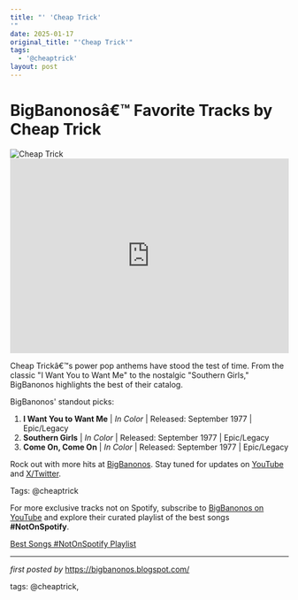 ```yaml
---
title: "' 'Cheap Trick'
'"
date: 2025-01-17
original_title: "'Cheap Trick'"
tags:
  - '@cheaptrick'
layout: post
---
```

<!-- Title of the Post -->
<h1 >BigBanonosâ€™ Favorite Tracks by Cheap Trick</h1> <!-- Featured Image -->
<div > <img src="https://i.scdn.co/image/ab67616d0000b273fd403470e19d4882e117d59b" alt="Cheap Trick">
</div> <!-- Spotify Embed -->
<div > <iframe src="https://open.spotify.com/embed/playlist/4ttO5bbtBRabKiGmwbuMFc?utm_source=generator" width="100%" height="352" frameBorder="0" allowfullscreen="" allow="autoplay; clipboard-write; encrypted-media; fullscreen; picture-in-picture" loading="lazy"></iframe>
</div> <!-- Introductory Text -->
<p >Cheap Trickâ€™s power pop anthems have stood the test of time. From the classic "I Want You to Want Me" to the nostalgic "Southern Girls," BigBanonos highlights the best of their catalog.</p> <!-- Song Highlights -->
<div > <p>BigBanonos' standout picks:</p> <ol> <li><strong>I Want You to Want Me</strong> | <em>In Color</em> | Released: September 1977 | Epic/Legacy</li> <li><strong>Southern Girls</strong> | <em>In Color</em> | Released: September 1977 | Epic/Legacy</li> <li><strong>Come On, Come On</strong> | <em>In Color</em> | Released: September 1977 | Epic/Legacy</li> </ol>
</div> <!-- Footer Links -->
<div > <p>Rock out with more hits at <a href="https://bigbanonos.blogspot.com/" target="_blank">BigBanonos</a>. Stay tuned for updates on <a href="https://www.youtube.com/@BigBanonos" target="_blank">YouTube</a> and <a href="https://x.com/bigbanonos" target="_blank">X/Twitter</a>.</p>
</div> <!-- Tags -->
<p >Tags: @cheaptrick</p> 

<!--Subscribe and Playlist Links-->
<div>
    <p>For more exclusive tracks not on Spotify, subscribe to <a href="https://www.youtube.com/@BigBanonos" target="_blank">BigBanonos on YouTube</a> and explore their curated playlist of the best songs <strong>#NotOnSpotify</strong>.</p>
    <p><a href="https://www.youtube.com/playlist?list=PLtuNtuTatqI0kFahUCbtbfenC_ET5O_tr" target="_blank">Best Songs #NotOnSpotify Playlist<br /></a></p></div>

<hr />

<p><em>first posted by</em> <a href="https://bigbanonos.blogspot.com/" rel="noopener" target="_new">https://bigbanonos.blogspot.com/</a></p>

<p>tags: @cheaptrick,</p>
